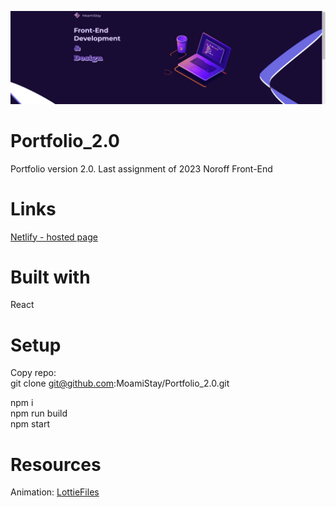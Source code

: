 ![Portfolio](./portfolio_2.0/public/portfolio.png "portfolio")

# Portfolio_2.0
Portfolio version 2.0. Last assignment of 2023 Noroff Front-End 

# Links
[Netlify - hosted page](https://moamistay-portfolio.netlify.app/ "portfolio")  

# Built with
React

# Setup
Copy repo:   
git clone git@github.com:MoamiStay/Portfolio_2.0.git  

npm i   
npm run build  
npm start  

# Resources
Animation: [LottieFiles](https://lottiefiles.com/ "LottieFiles")  

